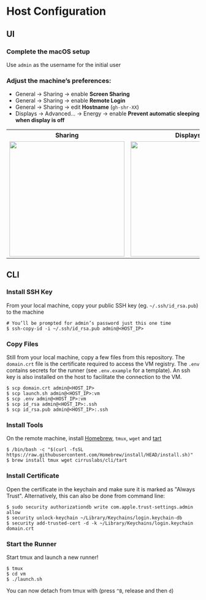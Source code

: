 # Host Configuration

## UI

### Complete the macOS setup

Use `admin` as the username for the initial user

### Adjust the machine’s preferences:

- General → Sharing → enable **Screen Sharing**
- General → Sharing → enable **Remote Login**
- General → Sharing → edit **Hostname** (`gh-shr-XX`)
- Displays → Advanced… → Energy → enable **Prevent automatic sleeping when display is off**

<table>
  <tr>
    <th>Sharing
    <th>Displays
  <tr>
    <td><img width="300" alt="" src="https://user-images.githubusercontent.com/11348/213275950-7e9976dc-f2b4-456f-a915-fcda26af6afc.png">
    <td><img width="300" alt="" src="https://user-images.githubusercontent.com/11348/213275979-c53d5c69-2028-4277-aef3-3af502dcdba6.png">
</table>

## CLI

### Install SSH Key

From your local machine, copy your public SSH key (eg. `~/.ssh/id_rsa.pub`) to the machine

```
# You’ll be prompted for admin’s password just this one time
$ ssh-copy-id -i ~/.ssh/id_rsa.pub admin@<HOST_IP>
```

### Copy Files

Still from your local machine, copy a few files from this repository. The `domain.crt` file is the certificate required to access the VM registry. The `.env` contains secrets for the runner (see `.env.example` for a template). An ssh key is also installed on the host to facilitate the connection to the VM.

```
$ scp domain.crt admin@<HOST_IP>
$ scp launch.sh admin@<HOST_IP>:vm
$ scp .env admin@<HOST_IP>:vm
$ scp id_rsa admin@<HOST_IP>:.ssh
$ scp id_rsa.pub admin@<HOST_IP>:.ssh
```

### Install Tools

On the remote machine, install [Homebrew](https://brew.sh), `tmux`, `wget` and [tart](https://github.com/cirruslabs/tart/)

```
$ /bin/bash -c "$(curl -fsSL https://raw.githubusercontent.com/Homebrew/install/HEAD/install.sh)"
$ brew install tmux wget cirruslabs/cli/tart
```

### Install Certificate

Open the certificate in the keychain and make sure it is marked as "Always Trust".
Alternatively, this can also be done from command line:

```
$ sudo security authorizationdb write com.apple.trust-settings.admin allow
$ security unlock-keychain ~/Library/Keychains/login.keychain-db
$ security add-trusted-cert -d -k ~/Library/Keychains/login.keychain domain.crt
```

### Start the Runner

Start tmux and launch a new runner!

```
$ tmux
$ cd vm
$ ./launch.sh
```

You can now detach from tmux with (press `^B`, release and then `d`)
